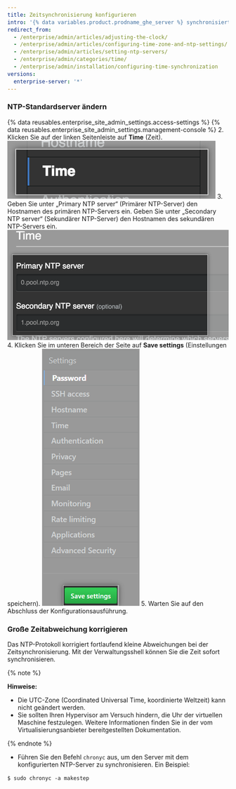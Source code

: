 ```yaml
---
title: Zeitsynchronisierung konfigurieren
intro: '{% data variables.product.prodname_ghe_server %} synchronisiert seine Uhr automatisch, indem Verbindungen zu NTP-Servern hergestellt werden. Sie können die zum Synchronisieren der Uhr verwendeten NTP-Server festlegen. Alternativ können Sie die NTP-Standardserver verwenden.'
redirect_from:
  - /enterprise/admin/articles/adjusting-the-clock/
  - /enterprise/admin/articles/configuring-time-zone-and-ntp-settings/
  - /enterprise/admin/articles/setting-ntp-servers/
  - /enterprise/admin/categories/time/
  - /enterprise/admin/installation/configuring-time-synchronization
versions:
  enterprise-server: '*'
---
```


### NTP-Standardserver ändern

{% data reusables.enterprise_site_admin_settings.access-settings %}
{% data reusables.enterprise_site_admin_settings.management-console %}
2. Klicken Sie auf der linken Seitenleiste auf **Time** (Zeit). ![Die Schaltfläche „Time“ (Zeit) auf der {% data variables.enterprise.management_console %}-Seitenleiste](/assets/images/enterprise/management-console/sidebar-time.png)
3. Geben Sie unter „Primary NTP server“ (Primärer NTP-Server) den Hostnamen des primären NTP-Servers ein. Geben Sie unter „Secondary NTP server“ (Sekundärer NTP-Server) den Hostnamen des sekundären NTP-Servers ein. ![Die Felder für die primären und sekundären NTP-Server in der {% data variables.enterprise.management_console %}](/assets/images/enterprise/management-console/ntp-servers.png)
4. Klicken Sie im unteren Bereich der Seite auf **Save settings** (Einstellungen speichern). ![Die Schaltfläche „Save settings“ (Einstellungen speichern) in der {% data variables.enterprise.management_console %}](/assets/images/enterprise/management-console/save-settings.png)
5. Warten Sie auf den Abschluss der Konfigurationsausführung.

### Große Zeitabweichung korrigieren

Das NTP-Protokoll korrigiert fortlaufend kleine Abweichungen bei der Zeitsynchronisierung. Mit der Verwaltungsshell können Sie die Zeit sofort synchronisieren.

{% note %}

**Hinweise:**
 - Die UTC-Zone (Coordinated Universal Time, koordinierte Weltzeit) kann nicht geändert werden.
 - Sie sollten Ihren Hypervisor am Versuch hindern, die Uhr der virtuellen Maschine festzulegen. Weitere Informationen finden Sie in der vom Virtualisierungsanbieter bereitgestellten Dokumentation.

{% endnote %}

- Führen Sie den Befehl `chronyc` aus, um den Server mit dem konfigurierten NTP-Server zu synchronisieren. Ein Beispiel:

```shell
$ sudo chronyc -a makestep
```
